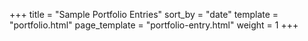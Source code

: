 +++
title = "Sample Portfolio Entries"
sort_by = "date"
template = "portfolio.html"
page_template = "portfolio-entry.html"
weight = 1
+++